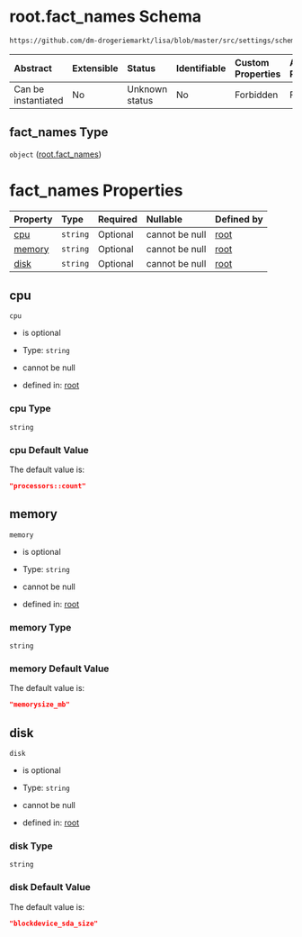 # root.fact_names Schema

```txt
https://github.com/dm-drogeriemarkt/lisa/blob/master/src/settings/schema.json#/properties/fact_names
```



| Abstract            | Extensible | Status         | Identifiable | Custom Properties | Additional Properties | Access Restrictions | Defined In                                                                              |
| :------------------ | :--------- | :------------- | :----------- | :---------------- | :-------------------- | :------------------ | :-------------------------------------------------------------------------------------- |
| Can be instantiated | No         | Unknown status | No           | Forbidden         | Forbidden             | none                | [settings.schema.json*](../../src/settings/settings.schema.json "open original schema") |

## fact_names Type

`object` ([root.fact_names](settings-properties-rootfact_names.md))

# fact_names Properties

| Property          | Type     | Required | Nullable       | Defined by                                                                                                                                                                               |
| :---------------- | :------- | :------- | :------------- | :--------------------------------------------------------------------------------------------------------------------------------------------------------------------------------------- |
| [cpu](#cpu)       | `string` | Optional | cannot be null | [root](settings-properties-rootfact_names-properties-cpu.md "https://github.com/dm-drogeriemarkt/lisa/blob/master/src/settings/schema.json#/properties/fact_names/properties/cpu")       |
| [memory](#memory) | `string` | Optional | cannot be null | [root](settings-properties-rootfact_names-properties-memory.md "https://github.com/dm-drogeriemarkt/lisa/blob/master/src/settings/schema.json#/properties/fact_names/properties/memory") |
| [disk](#disk)     | `string` | Optional | cannot be null | [root](settings-properties-rootfact_names-properties-disk.md "https://github.com/dm-drogeriemarkt/lisa/blob/master/src/settings/schema.json#/properties/fact_names/properties/disk")     |

## cpu



`cpu`

*   is optional

*   Type: `string`

*   cannot be null

*   defined in: [root](settings-properties-rootfact_names-properties-cpu.md "https://github.com/dm-drogeriemarkt/lisa/blob/master/src/settings/schema.json#/properties/fact_names/properties/cpu")

### cpu Type

`string`

### cpu Default Value

The default value is:

```json
"processors::count"
```

## memory



`memory`

*   is optional

*   Type: `string`

*   cannot be null

*   defined in: [root](settings-properties-rootfact_names-properties-memory.md "https://github.com/dm-drogeriemarkt/lisa/blob/master/src/settings/schema.json#/properties/fact_names/properties/memory")

### memory Type

`string`

### memory Default Value

The default value is:

```json
"memorysize_mb"
```

## disk



`disk`

*   is optional

*   Type: `string`

*   cannot be null

*   defined in: [root](settings-properties-rootfact_names-properties-disk.md "https://github.com/dm-drogeriemarkt/lisa/blob/master/src/settings/schema.json#/properties/fact_names/properties/disk")

### disk Type

`string`

### disk Default Value

The default value is:

```json
"blockdevice_sda_size"
```
